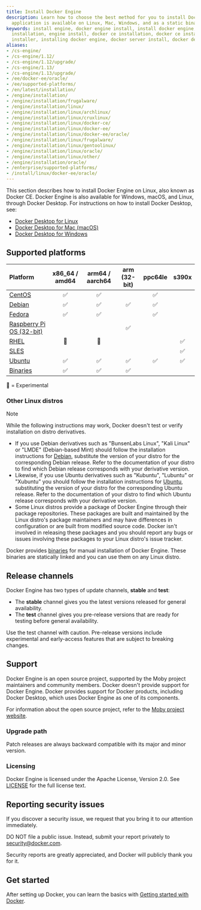 ```yaml
---
title: Install Docker Engine
description: Learn how to choose the best method for you to install Docker Engine. This client-server
  application is available on Linux, Mac, Windows, and as a static binary.
keywords: install engine, docker engine install, install docker engine, docker engine
  installation, engine install, docker ce installation, docker ce install, engine
  installer, installing docker engine, docker server install, docker desktop vs docker engine
aliases:
- /cs-engine/
- /cs-engine/1.12/
- /cs-engine/1.12/upgrade/
- /cs-engine/1.13/
- /cs-engine/1.13/upgrade/
- /ee/docker-ee/oracle/
- /ee/supported-platforms/
- /en/latest/installation/
- /engine/installation/
- /engine/installation/frugalware/
- /engine/installation/linux/
- /engine/installation/linux/archlinux/
- /engine/installation/linux/cruxlinux/
- /engine/installation/linux/docker-ce/
- /engine/installation/linux/docker-ee/
- /engine/installation/linux/docker-ee/oracle/
- /engine/installation/linux/frugalware/
- /engine/installation/linux/gentoolinux/
- /engine/installation/linux/oracle/
- /engine/installation/linux/other/
- /engine/installation/oracle/
- /enterprise/supported-platforms/
- /install/linux/docker-ee/oracle/
---
```


This section describes how to install Docker Engine on Linux, also known as
Docker CE. Docker Engine is also available for Windows, macOS, and Linux,
through Docker Desktop. For instructions on how to install Docker Desktop, see:

- [Docker Desktop for Linux](../../desktop/install/linux-install.md)
- [Docker Desktop for Mac (macOS)](../../desktop/install/mac-install.md)
- [Docker Desktop for Windows](../../desktop/install/windows-install.md)

## Supported platforms

| Platform                                       | x86_64 / amd64 | arm64 / aarch64 | arm (32-bit) | ppc64le | s390x |
| :--------------------------------------------- | :------------: | :-------------: | :----------: | :-----: | :---: |
| [CentOS](centos.md)                            |       ✅       |       ✅        |              |   ✅    |       |
| [Debian](debian.md)                            |       ✅       |       ✅        |      ✅      |   ✅    |       |
| [Fedora](fedora.md)                            |       ✅       |       ✅        |              |   ✅    |       |
| [Raspberry Pi OS (32-bit)](raspberry-pi-os.md) |                |                 |      ✅      |         |       |
| [RHEL](rhel.md)                                |       🚧       |       🚧        |              |         |  ✅   |
| [SLES](sles.md)                                |                |                 |              |         |  ✅   |
| [Ubuntu](ubuntu.md)                            |       ✅       |       ✅        |      ✅      |   ✅    |  ✅   |
| [Binaries](binaries.md)                        |       ✅       |       ✅        |      ✅      |         |       |

🚧 = Experimental

### Other Linux distros

> [!NOTE]
>
> While the following instructions may work, Docker doesn't test or verify
> installation on distro derivatives.

- If you use Debian derivatives such as "BunsenLabs Linux", "Kali Linux" or 
  "LMDE" (Debian-based Mint) should follow the installation instructions for
  [Debian](debian.md), substitute the version of your distro for the
  corresponding Debian release. Refer to the documentation of your distro to find
  which Debian release corresponds with your derivative version.
- Likewise, if you use Ubuntu derivatives such as "Kubuntu", "Lubuntu" or "Xubuntu"
  you should follow the installation instructions for [Ubuntu](ubuntu.md),
  substituting the version of your distro for the corresponding Ubuntu release.
  Refer to the documentation of your distro to find which Ubuntu release
  corresponds with your derivative version.
- Some Linux distros provide a package of Docker Engine through their
  package repositories. These packages are built and maintained by the Linux
  distro's package maintainers and may have differences in configuration
  or are built from modified source code. Docker isn't involved in releasing these
  packages and you should report any bugs or issues involving these packages to
  your Linux distro's issue tracker.

Docker provides [binaries](binaries.md) for manual installation of Docker Engine.
These binaries are statically linked and you can use them on any Linux distro.

## Release channels

Docker Engine has two types of update channels, **stable** and **test**:

* The **stable** channel gives you the latest versions released for general availability.
* The **test** channel gives you pre-release versions that are ready for testing before
  general availability.

Use the test channel with caution. Pre-release versions include experimental and
early-access features that are subject to breaking changes.

## Support

Docker Engine is an open source project, supported by the Moby project maintainers
and community members. Docker doesn't provide support for Docker Engine.
Docker provides support for Docker products, including Docker Desktop, which uses
Docker Engine as one of its components.

For information about the open source project, refer to the
[Moby project website](https://mobyproject.org/).

### Upgrade path

Patch releases are always backward compatible with its major and minor version.

### Licensing

Docker Engine is licensed under the Apache License, Version 2.0. See
[LICENSE](https://github.com/moby/moby/blob/master/LICENSE) for the full
license text.

## Reporting security issues

If you discover a security issue, we request that you bring it to our attention immediately.

DO NOT file a public issue. Instead, submit your report privately to security@docker.com.

Security reports are greatly appreciated, and Docker will publicly thank you for it.

## Get started

After setting up Docker, you can learn the basics with
[Getting started with Docker](../../guides/getting-started/_index.md).
